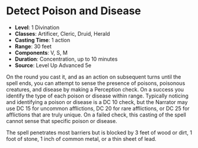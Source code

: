 # Detect Poison and Disease

- **Level**: 1 Divination
- **Classes**: Artificer, Cleric, Druid, Herald
- **Casting Time**: 1 action
- **Range**: 30 feet
- **Components**: V, S, M
- **Duration**: Concentration, up to 10 minutes
- **Source**: Level Up Advanced 5e

On the round you cast it, and as an action on subsequent turns until the spell ends, you can attempt to sense the presence of poisons, poisonous creatures, and disease by making a Perception check. On a success you identify the type of each poison or disease within range. Typically noticing and identifying a poison or disease is a DC 10 check, but the Narrator may use DC 15 for uncommon afflictions, DC 20 for rare afflictions, or DC 25 for afflictions that are truly unique. On a failed check, this casting of the spell cannot sense that specific poison or disease.

The spell penetrates most barriers but is blocked by 3 feet of wood or dirt, 1 foot of stone, 1 inch of common metal, or a thin sheet of lead.

